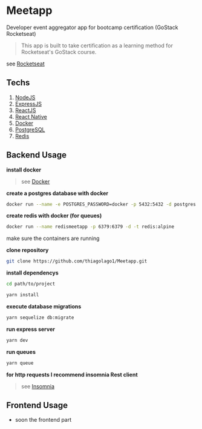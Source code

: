 # Meetapp

Developer event aggregator app for bootcamp certification (GoStack Rocketseat)

> This app is built to take certification as a learning method for Rocketseat's GoStack course.

see [Rocketseat](https://rocketseat.com.br/)

## Techs

1. [NodeJS](https://nodejs.org/en/)
2. [ExpressJS](https://expressjs.com/pt-br/)
3. [ReactJS](https://pt-br.reactjs.org/)
4. [React Native](https://facebook.github.io/react-native/)
5. [Docker](https://www.docker.com/)
6. [PostgreSQL](https://hub.docker.com/_/postgres)
7. [Redis](https://hub.docker.com/_/redis)

## Backend Usage

**install docker**

> see [Docker](https://www.docker.com/)

**create a postgres database with docker**

```bash
docker run --name -e POSTGRES_PASSWORD=docker -p 5432:5432 -d postgres
```

**create redis with docker (for queues)**

```bash
docker run --name redismeetapp -p 6379:6379 -d -t redis:alpine
```

make sure the containers are running

**clone repository**

```bash
git clone https://github.com/thiagolago1/Meetapp.git
```

**install dependencys**

```bash
cd path/to/project

yarn install
```

**execute database migrations**

```bash
yarn sequelize db:migrate
```

**run express server**

```bash
yarn dev
```

**run queues**

```bash
yarn queue
```

**for http requests I recommend insomnia Rest client**
> see [Insomnia](https://insomnia.rest/download/)

## Frontend Usage

- soon the frontend part
